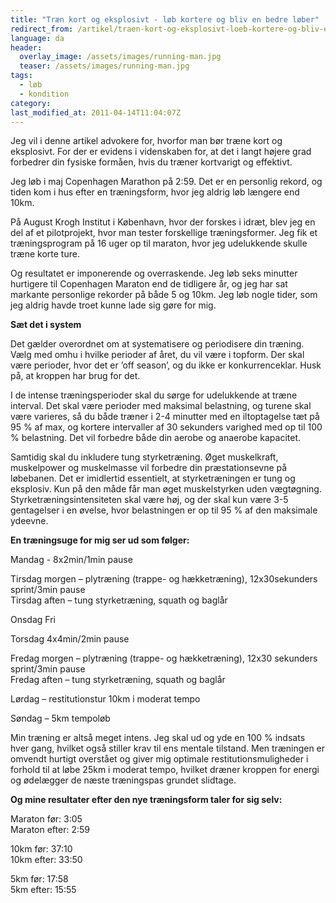 ```yaml
---
title: "Træn kort og eksplosivt - løb kortere og bliv en bedre løber"
redirect_from: /artikel/traen-kort-og-eksplosivt-loeb-kortere-og-bliv-en-bedre-loeber
language: da
header:
  overlay_image: /assets/images/running-man.jpg
  teaser: /assets/images/running-man.jpg
tags:
  - løb
  - kondition
category:
last_modified_at: 2011-04-14T11:04:07Z
---
```


Jeg vil i denne artikel advokere for, hvorfor man bør træne kort og eksplosivt. For der er evidens i videnskaben for, at det i langt højere grad forbedrer din fysiske formåen, hvis du træner kortvarigt og effektivt.

Jeg løb i maj Copenhagen Marathon på 2:59. Det er en personlig rekord, og tiden kom i hus efter en træningsform, hvor jeg aldrig løb længere end 10km.

På August Krogh Institut i København, hvor der forskes i idræt, blev jeg en del af et pilotprojekt, hvor man tester forskellige træningsformer. Jeg fik et træningsprogram på 16 uger op til maraton, hvor jeg udelukkende skulle træne korte ture.

Og resultatet er imponerende og overraskende. Jeg løb seks minutter hurtigere til Copenhagen Maraton end de tidligere år, og jeg har sat markante personlige rekorder på både 5 og 10km. Jeg løb nogle tider, som jeg aldrig havde troet kunne lade sig gøre for mig.

**Sæt det i system**

Det gælder overordnet om at systematisere og periodisere din træning. Vælg med omhu i hvilke perioder af året, du vil være i topform. Der skal være perioder, hvor det er ’off season’, og du ikke er konkurrenceklar. Husk på, at kroppen har brug for det.

I de intense træningsperioder skal du sørge for udelukkende at træne interval. Det skal være perioder med maksimal belastning, og turene skal være varieres, så du både træner i 2-4 minutter med en iltoptagelse tæt på 95 % af max, og kortere intervaller af 30 sekunders varighed med op til 100 % belastning. Det vil forbedre både din aerobe og anaerobe kapacitet.

Samtidig skal du inkludere tung styrketræning. Øget muskelkraft, muskelpower og muskelmasse vil forbedre din præstationsevne på løbebanen. Det er imidlertid essentielt, at styrketræningen er tung og eksplosiv. Kun på den måde får man øget muskelstyrken uden vægtøgning. Styrketræningsintensiteten skal være høj, og der skal kun være 3-5 gentagelser i en øvelse, hvor belastningen er op til 95 % af den maksimale ydeevne.

**En træningsuge for mig ser ud som følger:**

Mandag - 8x2min/1min pause

Tirsdag morgen – plytræning (trappe- og hækketræning), 12x30sekunders sprint/3min pause  
Tirsdag aften – tung styrketræning, squath og baglår

Onsdag Fri

Torsdag 4x4min/2min pause

Fredag morgen – plytræning (trappe- og hækketræning), 12x30 sekunders sprint/3min pause  
Fredag aften – tung styrketræning, squath og baglår

Lørdag – restitutionstur 10km i moderat tempo

Søndag – 5km tempoløb

Min træning er altså meget intens. Jeg skal ud og yde en 100 % indsats hver gang, hvilket også stiller krav til ens mentale tilstand. Men træningen er omvendt hurtigt overstået og giver mig optimale restitutionsmuligheder i forhold til at løbe 25km i moderat tempo, hvilket dræner kroppen for energi og ødelægger de næste træningspas grundet slidtage.

**Og mine resultater efter den nye træningsform taler for sig selv:**

Maraton før: 3:05  
Maraton efter: 2:59

10km før: 37:10  
10km efter: 33:50

5km før: 17:58  
5km efter: 15:55
